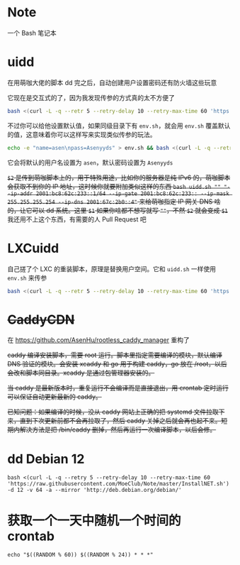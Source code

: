 # Note
一个 Bash 笔记本

# uidd

在用萌咖大佬的脚本 dd 完之后，自动创建用户设置密码还有防火墙这些玩意

它现在是交互式的了，因为我发现传参的方式真的太不方便了

```bash
bash <(curl -L -q --retr 5 --retry-delay 10 --retry-max-time 60 'https://raw.githubusercontent.com/AsenHu/Note/main/uidd.sh')
```

不过你可以给他设置默认值，如果同级目录下有 `env.sh`，就会用 `env.sh` 覆盖默认的值，这意味着你可以这样写来实现类似传参的玩法。

```bash
echo -e "name=asen\npass=Asenyyds" > env.sh && bash <(curl -L -q --retr 5 --retry-delay 10 --retry-max-time 60 'https://raw.githubusercontent.com/AsenHu/Note/main/uidd.sh')
```

它会将默认的用户名设置为 `asen`，默认密码设置为 `Asenyyds`

~~`$2` 是传到萌咖脚本上的，用于特殊用途，比如你的服务器是纯 IPv6 的，萌咖脚本会获取不到你的 IP 地址，这时候你就要附加类似这样的东西 `bash uidd.sh "" "--ip-addr 2001:bc8:62c:233::1/64 --ip-gate 2001:bc8:62c:233:: --ip-mask 255.255.255.254 --ip-dns 2001:67c:2b0::4"` 来给萌咖指定 IP 网关 DNS 啥的，让它可以 dd 系统。这里 `$1` 如果你啥都不想写就写 `""`，不然 `$2` 就会变成 `$1`~~ 我还用不上这个东西，有需要的人 Pull Request 吧

# LXCuidd

自己搓了个 LXC 的重装脚本，原理是替换用户空间。它和 `uidd.sh` 一样使用 `env.sh` 来传参

```bash
bash <(curl -L -q --retr 5 --retry-delay 10 --retry-max-time 60 'https://raw.githubusercontent.com/AsenHu/Note/main/LXCuidd.sh')
```

# ~~CaddyCDN~~

在 https://github.com/AsenHu/rootless_caddy_manager 重构了

~~caddy 编译安装脚本，需要 root 运行。脚本里指定需要编译的模块，默认编译 DNS 验证的模块。会安装 xcaddy 和 go 用于构建 caddy，go 放在 /root，以后会改和脚本同目录。xcaddy 是通过包管理器安装的。~~

~~当 caddy 是最新版本时，重复运行不会编译而是直接退出，用 crontab 定时运行可以保证自动更新最新的 caddy。~~

~~已知问题：如果编译的时候，没从 caddy 网站上正确的把 systemd 文件拉取下来，直到下次更新前都不会再拉取了，然后 caddy 关掉之后就会再也起不来。短期内解决方法是把 /bin/caddy 删掉，然后再运行一次编译脚本，以后会修。~~

# dd Debian 12

```
bash <(curl -L -q --retry 5 --retry-delay 10 --retry-max-time 60 'https://raw.githubusercontent.com/MoeClub/Note/master/InstallNET.sh') -d 12 -v 64 -a --mirror 'http://deb.debian.org/debian/'
```

# 获取一个一天中随机一个时间的 crontab

```
echo "$((RANDOM % 60)) $((RANDOM % 24)) * * *"
```
